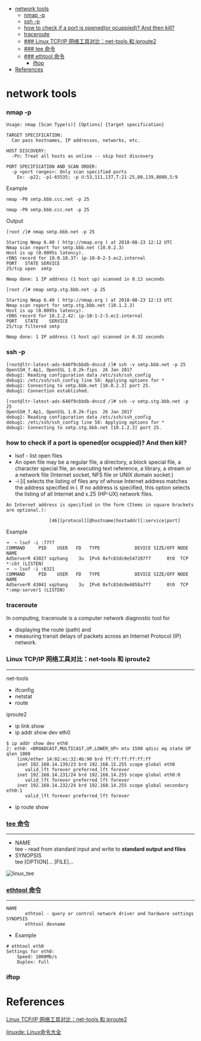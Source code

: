 <!-- MarkdownTOC -->

- [network tools](#network-tools)
    - [nmap -p](#nmap--p)
    - [ssh -p](#ssh--p)
    - [how to check if a port is opened\(or ocuppied\)? And then kill?](#how-to-check-if-a-port-is-openedor-ocuppied-and-then-kill)
    - [traceroute](#traceroute)
  - [### Linux TCP/IP 网络工具对比：net-tools 和 iproute2](#-linux-tcpip-%E7%BD%91%E7%BB%9C%E5%B7%A5%E5%85%B7%E5%AF%B9%E6%AF%94%EF%BC%9Anet-tools-%E5%92%8C-iproute2)
  - [### tee 命令](#-tee-%E5%91%BD%E4%BB%A4)
  - [### ethtool 命令](#-ethtool-%E5%91%BD%E4%BB%A4)
    - [iftop](#iftop)
- [References](#references)

<!-- /MarkdownTOC -->


# network tools

### nmap -p

```
Usage: nmap [Scan Type(s)] [Options] {target specification}

TARGET SPECIFICATION:
  Can pass hostnames, IP addresses, networks, etc.

HOST DISCOVERY:
  -Pn: Treat all hosts as online -- skip host discovery

PORT SPECIFICATION AND SCAN ORDER:
  -p <port ranges>: Only scan specified ports
    Ex: -p22; -p1-65535; -p U:53,111,137,T:21-25,80,139,8080,S:9
```

Example

```
nmap -P0 smtp.bbb.ccc.net -p 25

nmap -P0 smtp.bbb.ccc.net -p 25
```

Output

```
[root /]# nmap smtp.bbb.net -p 25

Starting Nmap 6.40 ( http://nmap.org ) at 2018-08-23 12:12 UTC
Nmap scan report for smtp.bbb.net (10.0.2.3)
Host is up (0.0095s latency).
rDNS record for 10.0.10.37: ip-10-0-2-3.ec2.internal
PORT   STATE SERVICE
25/tcp open  smtp

Nmap done: 1 IP address (1 host up) scanned in 0.13 seconds

```

```
[root /]# nmap smtp.stg.bbb.net -p 25

Starting Nmap 6.40 ( http://nmap.org ) at 2018-08-23 12:13 UTC
Nmap scan report for smtp.stg.bbb.net (10.1.2.3)
Host is up (0.0095s latency).
rDNS record for 10.2.2.42: ip-10-1-2-3.ec2.internal
PORT   STATE    SERVICE
25/tcp filtered smtp

Nmap done: 1 IP address (1 host up) scanned in 0.32 seconds
```

### ssh -p
```
[root@ltr-latest-ads-646f9cbbdb-dnccd /]# ssh -v smtp.bbb.net -p 25
OpenSSH_7.4p1, OpenSSL 1.0.2k-fips  26 Jan 2017
debug1: Reading configuration data /etc/ssh/ssh_config
debug1: /etc/ssh/ssh_config line 58: Applying options for *
debug1: Connecting to smtp.bbb.net [10.0.2.3] port 25.
debug1: Connection established.
```

```
[root@ltr-latest-ads-646f9cbbdb-dnccd /]# ssh -v smtp.stg.bbb.net -p 25
OpenSSH_7.4p1, OpenSSL 1.0.2k-fips  26 Jan 2017
debug1: Reading configuration data /etc/ssh/ssh_config
debug1: /etc/ssh/ssh_config line 58: Applying options for *
debug1: Connecting to smtp.stg.bbb.net [10.1.2.3] port 25.

```


### how to check if a port is opened(or ocuppied)? And then kill?
* lsof - list open files
* An open file may be a regular file, a directory, a block special file, a character special file, an executing text reference, a library, a stream or  a  network  file (Internet socket, NFS file or UNIX domain socket.)
* -i [i]   selects the listing of files any of whose Internet address matches the address specified in i.  If no address is specified, this option selects  the  listing of all Internet and x.25 (HP-UX) network files.
```
An Internet address is specified in the form (Items in square brackets are optional.):

                [46][protocol][@hostname|hostaddr][:service|port]
```
Example
```
➜  ~ lsof -i :7777
COMMAND     PID    USER   FD   TYPE             DEVICE SIZE/OFF NODE NAME
AdServerR 43027 xqzhang    3u  IPv6 0xfc83dc0e547207f7      0t0  TCP *:cbt (LISTEN)
➜  ~ lsof -i :6321
COMMAND     PID    USER   FD   TYPE             DEVICE SIZE/OFF NODE NAME
AdServerR 43041 xqzhang    3u  IPv6 0xfc83dc0e4858a7f7      0t0  TCP *:emp-server1 (LISTEN)
```

### traceroute
In computing, traceroute is a computer network diagnostic tool for 
* displaying the route (path) and
* measuring transit delays of packets across an Internet Protocol (IP) network.


### Linux TCP/IP 网络工具对比：net-tools 和 iproute2
---
net-tools
* ifconfig
* netstat
* route

iproute2
* ip link show
* ip addr show dev eth0
```
$ ip addr show dev eth0
2: eth0: <BROADCAST,MULTICAST,UP,LOWER_UP> mtu 1500 qdisc mq state UP qlen 1000
    link/ether 14:02:ec:32:4b:90 brd ff:ff:ff:ff:ff:ff
    inet 192.168.14.139/23 brd 192.168.15.255 scope global eth0
       valid_lft forever preferred_lft forever
    inet 192.168.14.231/24 brd 192.168.14.255 scope global eth0:0
       valid_lft forever preferred_lft forever
    inet 192.168.14.232/24 brd 192.168.14.255 scope global secondary eth0:1
       valid_lft forever preferred_lft forever
```
* ip route show

### [tee 命令](http://man.linuxde.net/tee)
---
* NAME<br/>
       tee - read from standard input and write to __standard output and files__
* SYNOPSIS<br/>
       tee [OPTION]... [FILE]...

![linux_tee](../images/2018/linux_tee.png)<br/>

### [ethtool 命令](http://man.linuxde.net/ethtool)
---
```
NAME
       ethtool - query or control network driver and hardware settings
SYNOPSIS
       ethtool devname
```
* Example
```
# ethtool eth0
Settings for eth0:
	Speed: 1000Mb/s
	Duplex: Full
```

### iftop



# References
[Linux TCP/IP 网络工具对比：net-tools 和 iproute2](http://blog.jobbole.com/97270/)<br/>

[linuxde: Linux命令大全](http://man.linuxde.net)<br/>

[]()<br/>
[]()<br/>
[]()<br/>
[]()<br/>
[]()<br/>
